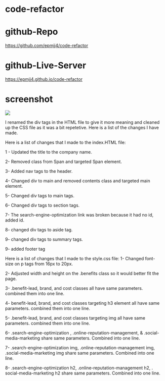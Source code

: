 # code-refactor

# github-Repo

https://github.com/epmjj4/code-refactor

# github-Live-Server

https://epmjj4.github.io/code-refactor

# screenshot
![](assets/images/github-screenshot.png)


I renamed the div tags in the HTML file to give it more meaning and cleaned up the CSS file as it was a bit repetetive. Here is a list of the changes I have made. 

Here is a list of changes that I made to the index.HTML file:

1 - Updated the title to the company name.

2- Removed class from Span and targeted Span element.

3- Added nav tags to the header.

4- Changed div to main and removed contents class and targeted main element.

5- Changed div tags to main tags.

6- Changed div tags to section tags.

7- The search-engine-optimization link was broken because it had no id, added id.

8- changed div tags to aside tag.

9- changed div tags to summary tags.

9- added footer tag

Here is a list of changes that I made to the style.css file:
1- Changed font-size on p tags from 16px to 20px.

2- Adjusted width and height on the .benefits class so it would better fit the page.

3- .benefit-lead, brand, and cost classes all have same parameters. combined them into one line.

4- benefit-lead, brand, and cost classes targeting h3 element all have same parameters. combined them into one line. 

5- .benefit-lead, brand, and cost classes targeting img all have same parameters. combined them into one line.

6- .search-engine-optimization , .online-reputation-management, & .social-media-marketing share same parameters. Combined into one line.

7- .search-engine-optimization img, .online-reputation-management img, .social-media-marketing img share same parameters. Combined into one line. 

8- .search-engine-optimization h2, .online-reputation-management h2,  .   social-media-marketing h2 share same parameters. Combined into one line.

